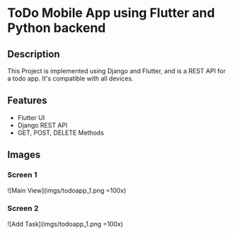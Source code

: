 # ToDo Mobile App using Flutter and Python backend


## Description
This Project is implemented using Django and Flutter, and is a REST API for a todo app. It's compatible with all devices.

## Features
 - Flutter UI
 - Django REST API
 - GET, POST, DELETE Methods

## Images

### Screen 1
![Main View](imgs/todoapp_1.png =100x)

### Screen 2
![Add Task](imgs/todoapp_1.png =100x)
